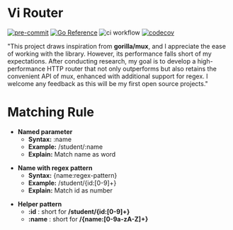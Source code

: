 # Vi Router

[![pre-commit](https://img.shields.io/badge/pre--commit-enabled-brightgreen?logo=pre-commit)](https://github.com/pre-commit/pre-commit)
[![Go Reference](https://pkg.go.dev/badge/github.com/diontr00/vi.svg)](https://pkg.go.dev/github.com/diontr00/vi)
![ci workflow](https://github.com/diontr00/vi/actions/workflows/ci.yml/badge.svg)
[![codecov](https://codecov.io/gh/diontr00/vi/graph/badge.svg?token=bPz6VDXHae)](https://codecov.io/gh/diontr00/vi)

"This project draws inspiration from **gorilla/mux**, and I appreciate the ease of working with the library. However, its performance falls short of my expectations. After conducting research, my goal is to develop a high-performance HTTP router that not only outperforms but also retains the convenient API of mux, enhanced with additional support for regex. I welcome any feedback as this will be my first open source projects."

# Matching Rule

- **Named parameter**
  - **Syntax:** :name
  - **Example:** /student/:name
  - **Explain:** Match name as word

* **Name with regex pattern**
  - **Syntax:** {name:regex-pattern}
  - **Example:** /student/{id:[0-9]+}
  * **Explain:** Match id as number

- **Helper pattern**
  - **:id** : short for **/student/{id:[0-9]+}**
  - **:name** : short for **/{name:[0-9a-zA-Z]+}**
